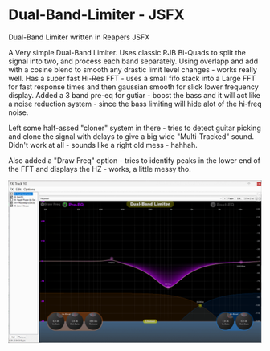 # Dual-Band-Limiter - JSFX
Dual-Band Limiter written in Reapers JSFX

A Very simple Dual-Band Limiter. Uses classic RJB Bi-Quads to split the signal into two, and process each band separately. Using overlapp and add with a cosine blend to smooth any drastic limit level changes - works really well. Has a super fast Hi-Res FFT - uses a small fifo stack into a Large FFT for fast response times and then gaussian smooth for slick lower frequency display. Added a 3 band pre-eq for gutiar - boost the bass and it will act like a noise reduction system - since the bass limiting will hide alot of the hi-freq noise.

Left some half-assed "cloner" system in there - tries to detect guitar picking and clone the signal with delays to give a big wide "Multi-Tracked" sound. Didn't work at all - sounds like a right old mess - hahhah.

Also added a "Draw Freq" option - tries to identify peaks in the lower end of the FFT and displays the HZ - works, a little messy tho.

![](./Images/Image1.png)
